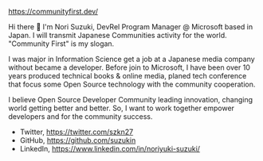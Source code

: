 <p><a href="https://communityfirst.dev/" rel="nofollow">https://communityfirst.dev/</a></p>
<p>Hi there <g-emoji class="g-emoji" alias="raised_hands" fallback-src="https://github.githubassets.com/images/icons/emoji/unicode/1f64c.png">🙌</g-emoji> I'm Nori Suzuki, DevRel Program Manager @ Microsoft based in Japan. I will transmit Japanese Communities activity for the world. "Community First" is my slogan.</p>
<p>I was major in Information Science get a job at a Japanese media company without became a developer. Before join to Microsoft, I have been over 10 years produced technical books & online media, planed tech conference that focus some Open Source technology with the community cooperation.</p>
<p>I believe Open Source Developer Community leading innovation, changing world getting better and better. So, I want to work together empower developers and for the community success.</p>
<ul>
<li>Twitter, <a href="https://twitter.com/szkn27" rel="nofollow">https://twitter.com/szkn27</a></li>
<li>GitHub, <a href="https://github.com/suzukin">https://github.com/suzukin</a></li>
<li>LinkedIn, <a href="https://www.linkedin.com/in/noriyuki-suzuki/" rel="nofollow">https://www.linkedin.com/in/noriyuki-suzuki/</a></li>
</ul>
